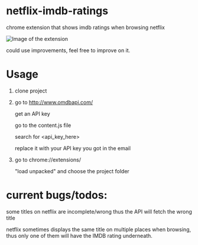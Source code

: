 # netflix-imdb-ratings
chrome extension that shows imdb ratings when browsing netflix

![Image of the extension](https://i.imgur.com/kj0V2sb.png)

could use improvements, feel free to improve on it.

# Usage
1.  clone project
2.  go to http://www.omdbapi.com/

      get an API key
      
      go to the content.js file
      
      search for <api_key_here>
      
      replace it with your API key you got in the email
      
3.  go to chrome://extensions/

    "load unpacked" and choose the project folder

# current bugs/todos:

some titles on netflix are incomplete/wrong thus the API will fetch the wrong title

netflix sometimes displays the same title on multiple places when browsing, 
thus only one of them will have the IMDB rating underneath.
